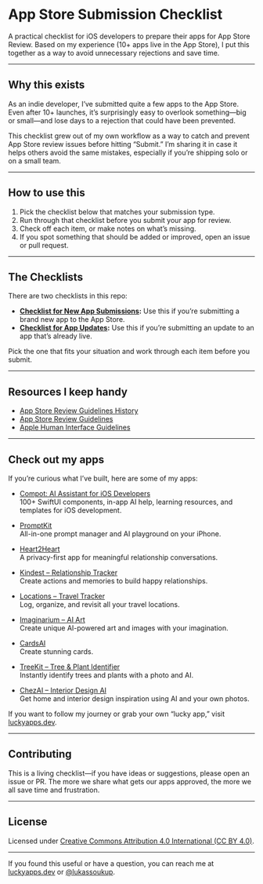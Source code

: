# App Store Submission Checklist

A practical checklist for iOS developers to prepare their apps for App Store Review. Based on my experience (10+ apps live in the App Store), I put this together as a way to avoid unnecessary rejections and save time.

---

## Why this exists

As an indie developer, I’ve submitted quite a few apps to the App Store. Even after 10+ launches, it’s surprisingly easy to overlook something—big or small—and lose days to a rejection that could have been prevented.

This checklist grew out of my own workflow as a way to catch and prevent App Store review issues before hitting “Submit.” I’m sharing it in case it helps others avoid the same mistakes, especially if you’re shipping solo or on a small team.

---

## How to use this

1. Pick the checklist below that matches your submission type.
2. Run through that checklist before you submit your app for review.
3. Check off each item, or make notes on what’s missing.
4. If you spot something that should be added or improved, open an issue or pull request.

---

## The Checklists

There are two checklists in this repo:

- **[Checklist for New App Submissions](CHECKLIST_NEW_APP.md):** Use this if you’re submitting a brand new app to the App Store.
- **[Checklist for App Updates](CHECKLIST_APP_UPDATE.md):** Use this if you’re submitting an update to an app that’s already live.

Pick the one that fits your situation and work through each item before you submit.

---

## Resources I keep handy

- [App Store Review Guidelines History](https://www.appstorereviewguidelineshistory.com/)
- [App Store Review Guidelines](https://developer.apple.com/app-store/review/guidelines/)
- [Apple Human Interface Guidelines](https://developer.apple.com/design/human-interface-guidelines/)

---

## Check out my apps

If you’re curious what I’ve built, here are some of my apps:

- [Compot: AI Assistant for iOS Developers](https://apps.apple.com/app/id6471916279)  
  100+ SwiftUI components, in-app AI help, learning resources, and templates for iOS development.

- [PromptKit](https://apps.apple.com/app/id6504561145)  
  All-in-one prompt manager and AI playground on your iPhone.
  
- [Heart2Heart](https://apps.apple.com/app/id6501986735)  
  A privacy-first app for meaningful relationship conversations.
  
- [Kindest – Relationship Tracker](https://apps.apple.com/app/id6453754317)  
  Create actions and memories to build happy relationships.
  
- [Locations – Travel Tracker](https://apps.apple.com/app/id6452048717)  
  Log, organize, and revisit all your travel locations.
  
- [Imaginarium – AI Art](https://apps.apple.com/app/id6739706784)  
  Create unique AI-powered art and images with your imagination.
  
- [CardsAI](https://apps.apple.com/app/id6738427455)  
  Create stunning cards.
  
- [TreeKit – Tree & Plant Identifier](https://apps.apple.com/app/id6741019701)  
  Instantly identify trees and plants with a photo and AI.
  
- [ChezAI – Interior Design AI](https://apps.apple.com/app/id6740142224)  
  Get home and interior design inspiration using AI and your own photos.
  

If you want to follow my journey or grab your own “lucky app,” visit [luckyapps.dev](https://www.luckyapps.dev).


---

## Contributing

This is a living checklist—if you have ideas or suggestions, please open an issue or PR. The more we share what gets our apps approved, the more we all save time and frustration.

---

## License

Licensed under [Creative Commons Attribution 4.0 International (CC BY 4.0)](https://creativecommons.org/licenses/by/4.0/).

---

If you found this useful or have a question, you can reach me at [luckyapps.dev](https://luckyapps.dev) or [@lukassoukup](https://x.com/lukassoukup).
